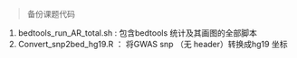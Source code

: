 > 备份课题代码 

1. bedtools_run_AR_total.sh : 包含bedtools 统计及其画图的全部脚本<br>
2. Convert_snp2bed_hg19.R ： 将GWAS snp （无 header）转换成hg19 坐标
